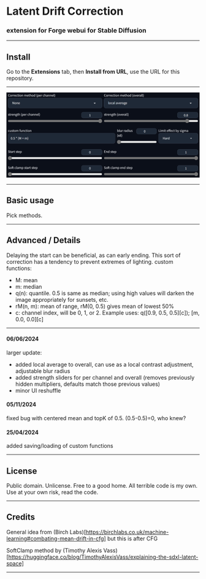 ﻿# Latent Drift Correction #
### extension for Forge webui for Stable Diffusion ###

---
## Install ##
Go to the **Extensions** tab, then **Install from URL**, use the URL for this repository.

--- 
![](screenshot.png "image of extension UI")

---
## Basic usage ##
Pick methods.

---
## Advanced / Details ##
Delaying the start can be beneficial, as can early ending.
This sort of correction has a tendency to prevent extremes of lighting.
custom functions:
* M: mean
* m: median
* q(n): quantile. 0.5 is same as median; using high values will darken the image appropriately for sunsets, etc.
* rM(n, m): mean of range, rM(0, 0.5) gives mean of lowest 50%
* c: channel index, will be 0, 1, or 2. Example uses: q([0.9, 0.5, 0.5][c]); [m, 0.0, 0.0][c]


---
#### 06/06/2024 ####
larger update:
* added local average to overall, can use as a local contrast adjustment, adjustable blur radius
* added strength sliders for per channel and overall (removes previously hidden multipliers, defaults match those previous values)
* minor UI reshuffle

#### 05/11/2024 ####
fixed bug with centered mean and topK of 0.5. (0.5-0.5)=0, who knew?

#### 25/04/2024 ####
added saving/loading of custom functions

---
## License ##
Public domain. Unlicense. Free to a good home.
All terrible code is my own. Use at your own risk, read the code.

---
## Credits ##
General idea from (Birch Labs)[https://birchlabs.co.uk/machine-learning#combating-mean-drift-in-cfg] but this is after CFG

SoftClamp method by (Timothy Alexis Vass)[https://huggingface.co/blog/TimothyAlexisVass/explaining-the-sdxl-latent-space]


---
